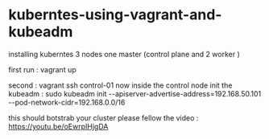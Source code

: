 # kuberntes-using-vagrant-and-kubeadm
installing kuberntes 3 nodes one master (control plane and 2 worker )

first run :  vagrant up

second : vagrant ssh control-01
now inside the control node  init the kubeadm :    sudo kubeadm init --apiserver-advertise-address=192.168.50.101 --pod-network-cidr=192.168.0.0/16

this should botstrab your cluster please fellow the video : https://youtu.be/oEwrpIHjgDA
